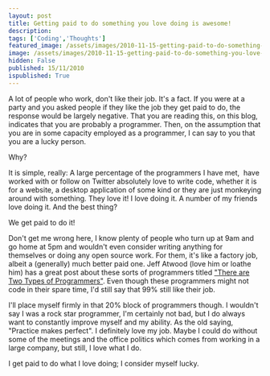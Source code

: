 ```yaml
---
layout: post
title: Getting paid to do something you love doing is awesome!
description: 
tags: ['Coding','Thoughts']
featured_image: /assets/images/2010-11-15-getting-paid-to-do-something-you-love-doing-is-awesome.png
image: /assets/images/2010-11-15-getting-paid-to-do-something-you-love-doing-is-awesome.png
hidden: False
published: 15/11/2010
ispublished: True
---
```

A lot of people who work, don't like their job. It's a fact. If you were at a party and you asked people if they like the job they get paid to do, the response would be largely negative. That you are reading this, on this blog, indicates that you are probably a programmer. Then, on the assumption that you are in some capacity employed as a programmer, I can say to you that you are a lucky person.

Why?

It is simple, really: A large percentage of the programmers I have met,  have worked with or follow on Twitter absolutely love to write code, whether it is for a website, a desktop application of some kind or they are just monkeying around with something. They love it! I love doing it. A number of my friends love doing it. And the best thing?

We get paid to do it!

Don't get me wrong here, I know plenty of people who turn up at 9am and go home at 5pm and wouldn't even consider writing anything for themselves or doing any open source work. For them, it's like a factory job, albeit a (generally) much better paid one. Jeff Atwood (love him or loathe him) has a great post about these sorts of programmers titled <a title="There are Two Types of Programmers - codinghorror.com" href="http://www.codinghorror.com/blog/2007/11/the-two-types-of-programmers.html" target="_blank">"There are Two Types of Programmers"</a>. Even though these programmers might not code in their spare time, I'd still say that 99% still like their job.

I'll place myself firmly in that 20% block of programmers though. I wouldn't say I was a rock star programmer, I'm certainly not bad, but I do always want to constantly improve myself and my ability. As the old saying, "Practice makes perfect". I definitely love my job. Maybe I could do without some of the meetings and the office politics which comes from working in a large company, but still, I love what I do.

I get paid to do what I love doing; I consider myself lucky.
